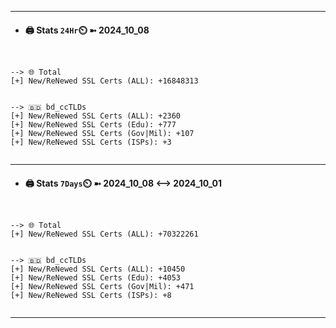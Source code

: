 

---
- #### 🖨️ **Stats** `24Hr`⏲️ ➼ 2024_10_08
```console


--> 🌐 Total
[+] New/ReNewed SSL Certs (ALL): +16848313


--> 🇧🇩 bd_ccTLDs
[+] New/ReNewed SSL Certs (ALL): +2360
[+] New/ReNewed SSL Certs (Edu): +777
[+] New/ReNewed SSL Certs (Gov|Mil): +107
[+] New/ReNewed SSL Certs (ISPs): +3


```

---
- #### 🖨️ **Stats** `7Days`⏲️ ➼ 2024_10_08 <--> 2024_10_01
```console


--> 🌐 Total
[+] New/ReNewed SSL Certs (ALL): +70322261


--> 🇧🇩 bd_ccTLDs
[+] New/ReNewed SSL Certs (ALL): +10450
[+] New/ReNewed SSL Certs (Edu): +4053
[+] New/ReNewed SSL Certs (Gov|Mil): +471
[+] New/ReNewed SSL Certs (ISPs): +8


```

---


